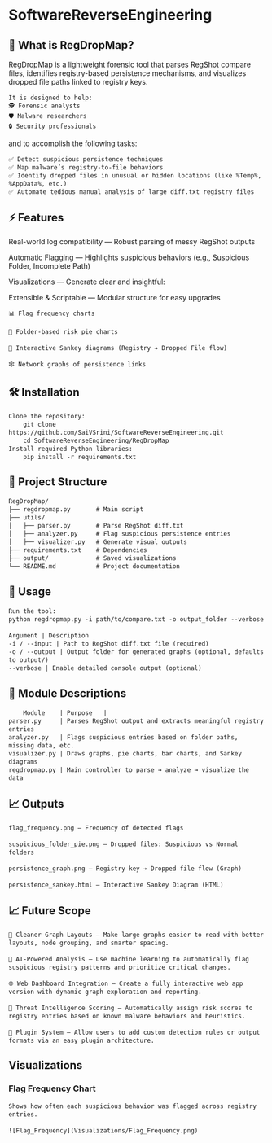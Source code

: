 # SoftwareReverseEngineering
## 📖 What is RegDropMap?

RegDropMap is a lightweight forensic tool that parses RegShot compare files, identifies registry-based persistence mechanisms, and visualizes dropped file paths linked to registry keys.

	It is designed to help:
	🕵️ Forensic analysts
	🛡️ Malware researchers
	🔒 Security professionals
 
and to accomplish the following tasks:

	✅ Detect suspicious persistence techniques
	✅ Map malware’s registry-to-file behaviors
	✅ Identify dropped files in unusual or hidden locations (like %Temp%, %AppData%, etc.)
	✅ Automate tedious manual analysis of large diff.txt registry files

## ⚡ Features

Real-world log compatibility — Robust parsing of messy RegShot outputs

Automatic Flagging — Highlights suspicious behaviors (e.g., Suspicious Folder, Incomplete Path)

Visualizations — Generate clear and insightful:

Extensible & Scriptable — Modular structure for easy upgrades

	📊 Flag frequency charts
	
	🥧 Folder-based risk pie charts
	
	🔗 Interactive Sankey diagrams (Registry ➔ Dropped File flow)
	
	🕸️ Network graphs of persistence links



## 🛠️ Installation

	Clone the repository:
		git clone https://github.com/SaiVSrini/SoftwareReverseEngineering.git
		cd SoftwareReverseEngineering/RegDropMap
	Install required Python libraries:
		pip install -r requirements.txt


## 📂 Project Structure

	RegDropMap/
	├── regdropmap.py       # Main script
	├── utils/
	│   ├── parser.py       # Parse RegShot diff.txt
	│   ├── analyzer.py     # Flag suspicious persistence entries
	│   ├── visualizer.py   # Generate visual outputs
	├── requirements.txt    # Dependencies
	├── output/             # Saved visualizations
	└── README.md           # Project documentation

 ## 🚀 Usage

 	Run the tool:
  	python regdropmap.py -i path/to/compare.txt -o output_folder --verbose
   
   	Argument | Description
	-i / --input | Path to RegShot diff.txt file (required)
	-o / --output | Output folder for generated graphs (optional, defaults to output/)
	--verbose | Enable detailed console output (optional)
 
## 🧩 Module Descriptions

 	    Module    | Purpose   |
	parser.py     | Parses RegShot output and extracts meaningful registry entries
	analyzer.py   | Flags suspicious entries based on folder paths, missing data, etc.
	visualizer.py | Draws graphs, pie charts, bar charts, and Sankey diagrams
	regdropmap.py | Main controller to parse → analyze → visualize the data

 ## 📈 Outputs

  	flag_frequency.png — Frequency of detected flags

	suspicious_folder_pie.png — Dropped files: Suspicious vs Normal folders

	persistence_graph.png — Registry key ➔ Dropped file flow (Graph)

	persistence_sankey.html — Interactive Sankey Diagram (HTML)

## 📈 Future Scope

	🧹 Cleaner Graph Layouts — Make large graphs easier to read with better layouts, node grouping, and smarter spacing.

  	🧠 AI-Powered Analysis — Use machine learning to automatically flag suspicious registry patterns and prioritize critical changes.

   	🌐 Web Dashboard Integration — Create a fully interactive web app version with dynamic graph exploration and reporting.

	🎯 Threat Intelligence Scoring — Automatically assign risk scores to registry entries based on known malware behaviors and heuristics.

	🧩 Plugin System — Allow users to add custom detection rules or output formats via an easy plugin architecture.

 ## Visualizations

 ### Flag Frequency Chart

  	Shows how often each suspicious behavior was flagged across registry entries.
 	
    ![Flag_Frequency](Visualizations/Flag_Frequency.png)
